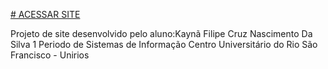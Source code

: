 [# ACESSAR SITE](https://kaynafilipe.github.io/attack-on-titan/)

Projeto de site desenvolvido pelo aluno:Kaynã Filipe Cruz Nascimento Da Silva 
1 Periodo de Sistemas de Informação
Centro Universitário do Rio São Francisco - Unirios
